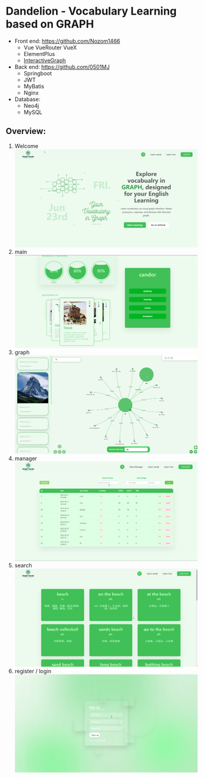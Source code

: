 # Dandelion - Vocabulary Learning based on GRAPH

- Front end: https://github.com/Nozom1466
     - Vue VueRouter VueX
     - ElementPlus
     - [InteractiveGraph](https://github.com/grapheco/InteractiveGraph)
- Back end: https://github.com/0501MJ
     - Springboot
     - JWT
     - MyBatis
     - Nginx
- Database:
     - Neo4j
     - MySQL

## Overview:
1. Welcome
   ![welcome_page](page_overview/page_welcome.png)
2. main
   ![welcome_page](page_overview/page_main.png)
3. graph
   ![welcome_page](page_overview/page_graph.png)
4. manager
   ![welcome_page](page_overview/page_manager.png)
5. search
    ![welcome_page](page_overview/page_search.png)
6. register / login
    ![welcome_page](page_overview/page_register.png)



